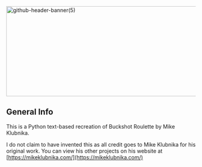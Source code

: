 <img width="1200" height="240" alt="github-header-banner(5)" src="https://github.com/user-attachments/assets/eb6ded4b-bb4a-44b8-ae63-b764a4d758fd" />

## General Info

This is a Python text-based recreation of Buckshot Roulette by Mike Klubnika.

I do not claim to have invented this as all credit goes to Mike Klubnika for his original work.
You can view his other projects on his website at [https://mikeklubnika.com/](https://mikeklubnika.com/)
